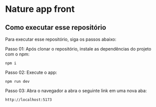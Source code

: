 # Nature app front

## Como executar esse repositório
Para executar esse repositório, siga os passos abaixo: 

Passo 01: Após clonar o repositório, instale as dependências do projeto com o npm:
```
npm i
```
Passo 02: Execute o app:
```
npm run dev
```
Passo 03: Abra o navegador a abra o seguinte link em uma nova aba:
```
http://localhost:5173
```
